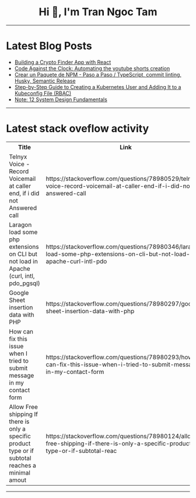 <h1 align="center">Hi 👋, I'm Tran Ngoc Tam</h1>

---

# Latest Blog Posts 
<!-- BLOG-POST-LIST:START -->
- [Building a Crypto Finder App with React](https://dev.to/abhishekgurjar/building-a-crypto-finder-app-with-react-b87)
- [Code Against the Clock: Automating the youtube shorts creation](https://dev.to/programmerraja/code-against-the-clock-automating-the-youtube-shorts-creation-24m7)
- [Crear un Paquete de NPM - Paso a Paso / TypeScript, commit linting, Husky, Semantic Release](https://dev.to/hijuliancode/crear-un-paquete-de-npm-paso-a-paso-typescript-commit-linting-husky-semantic-release-553d)
- [Step-by-Step Guide to Creating a Kubernetes User and Adding It to a Kubeconfig File &lpar;RBAC&rpar;](https://dev.to/imransaifi/step-by-step-guide-to-creating-a-kubernetes-user-and-adding-it-to-a-kubeconfig-file-rbac-3eo3)
- [Note: 12 System Design Fundamentals](https://dev.to/dleedev365/12-system-design-fundamentals-notes-1g2c)
<!-- BLOG-POST-LIST:END -->

---

# Latest stack oveflow activity
<table>
  <tr><th>Title</th><th>Link</th></tr>
  <!-- STACKOVERFLOW:START --><tr><td>Telnyx Voice - Record Voicemail at caller end, if i did not Answered call</td><td>https://stackoverflow.com/questions/78980529/telnyx-voice-record-voicemail-at-caller-end-if-i-did-not-answered-call</td></tr><tr><td>Laragon load some php extensions on CLI but not load in Apache &lpar;curl, intl, pdo_pgsql&rpar;</td><td>https://stackoverflow.com/questions/78980346/laragon-load-some-php-extensions-on-cli-but-not-load-in-apache-curl-intl-pdo</td></tr><tr><td>Google Sheet insertion data with PHP</td><td>https://stackoverflow.com/questions/78980297/google-sheet-insertion-data-with-php</td></tr><tr><td>How can fix this issue when I tried to submit message in my contact form</td><td>https://stackoverflow.com/questions/78980293/how-can-fix-this-issue-when-i-tried-to-submit-message-in-my-contact-form</td></tr><tr><td>Allow Free shipping If there is only a specific product type or if subtotal reaches a minimal amout</td><td>https://stackoverflow.com/questions/78980124/allow-free-shipping-if-there-is-only-a-specific-product-type-or-if-subtotal-reac</td></tr><!-- STACKOVERFLOW:END -->
</table>

---


